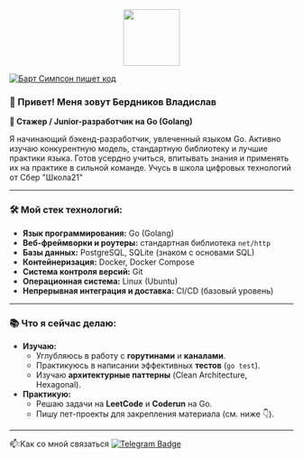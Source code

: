 
<div id="header" align="center">
  <img src="https://media1.giphy.com/media/v1.Y2lkPTc5MGI3NjExcHFtajVoYWNxb2RqZGRiZWJndHVpdXlibmI4eGtrOWgwZnN5NzZvcSZlcD12MV9pbnRlcm5hbF9naWZfYnlfaWQmY3Q9Zw/GJb22mIqoT01hGjG2C/giphy.gif" width="100"/>
</div>


[![Барт Симпсон пишет код](https://i.imgur.com/abc123.jpg)](https://github.com/my-golang-project)



### 👋 Привет! Меня зовут Бердников Владислав

**🚀 Стажер / Junior-разработчик на Go (Golang)** 

Я начинающий бэкенд-разработчик, увлеченный языком Go. Активно изучаю конкурентную модель, стандартную библиотеку и лучшие практики языка. Готов усердно учиться, впитывать знания и применять их на практике в сильной команде.
Учусь в школа цифровых технологий от Сбер "Школа21"

---

### 🛠 Мой стек технологий:

*   **Язык программирования:** Go (Golang)
*   **Веб-фреймворки и роутеры:** стандартная библиотека `net/http`
*   **Базы данных:** PostgreSQL, SQLite (знаком с основами SQL)
*   **Контейнеризация:** Docker, Docker Compose
*   **Система контроля версий:** Git
*   **Операционная система:** Linux (Ubuntu)
*   **Непрерывная интеграция и доставка:** CI/CD (базовый уровень)
---

### 📚 Что я сейчас делаю:

*   **Изучаю:** 
    *   Углубляюсь в работу с **горутинами** и **каналами**.
    *   Практикуюсь в написании эффективных **тестов** (`go test`).
    *   Изучаю **архитектурные паттерны** (Clean Architecture, Hexagonal).
*   **Практикую:** 
    *   Решаю задачи на **LeetCode** и **Coderun** на Go.
    *   Пишу пет-проекты для закрепления материала (см. ниже 👇).

---
:mailbox::Как со мной связаться [![Telegram Badge](https://img.shields.io/badge/Telegram-blue?style=for-the-badge&logo=Telegram&logoColor=white)](https://t.me/vberdnikoff)
